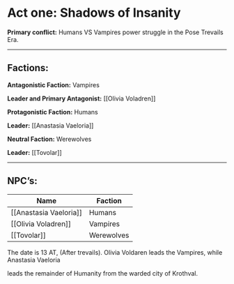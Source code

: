 # Act one: Shadows of Insanity

**Primary conflict:** Humans VS Vampires power struggle in the Pose Trevails Era.

---

## Factions:
  
**Antagonistic Faction:** Vampires

**Leader and Primary Antagonist:** [[Olivia Voladren]]


**Protagonistic Faction:** Humans 

**Leader:**  [[Anastasia Vaeloria]]


**Neutral Faction:**  Werewolves

**Leader:** [[Tovolar]]

  

---

## NPC’s:

| Name                   | Faction    |
| ---------------------- | ---------- |
| [[Anastasia Vaeloria]] | Humans     |
| [[Olivia Voladren]]    | Vampires   |
| [[Tovolar]]            | Werewolves |

The date is 13 AT, (After trevails). Olivia Voldaren leads the Vampires, while Anastasia Vaeloria 

leads the remainder of Humanity from the warded city of Krothval.